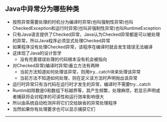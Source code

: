 ## Java中异常分为哪些种类

- 按照异常需要处理的时机分为编译时异常(也叫强制性异常)也叫CheckedException和运行时异常(也叫非强制性异常)也叫RuntimeException
- 只有Java语言提供了Checked异常，Java认为Checked异常都是可以被处理的异常，所以Java程序必须显式处理Checked异常
- 如果程序没有处理Checked异常，该程序在编译时就会发生错误无法编译
- 这体现了Java的设计哲学
  - 没有完善错误处理的代码根本没有机会被指向
- 对Checked异常(编译时异常)垂立方法有两种
  - 当前方法知道如何处理该异常，则用try...catch块来处理该异常
  - 当前方法不知道如何处理，则在定义该方法时声明抛出该异常
- 运行时异常只有当代码在运行时才发生的异常，编译时不需要try...catch
- Runtim如除数是0和数组下标越界等，其产生频繁，处理麻烦，若显示声明或者捕获将会对程序的可读性和运行效率影响很大
- 所以由系统自动检测并将它们交给缺省的异常处理程序
- 当然如果你有处理要求也可以显示捕获它们

---

